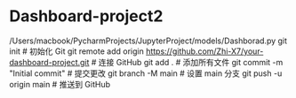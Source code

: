 # Dashboard-project2
/Users/macbook/PycharmProjects/JupyterProject/models/Dashborad.py
git init  # 初始化 Git
git remote add origin https://github.com/Zhi-X7/your-dashboard-project.git  # 连接 GitHub
git add .  # 添加所有文件
git commit -m "Initial commit"  # 提交更改
git branch -M main  # 设置 main 分支
git push -u origin main  # 推送到 GitHub
